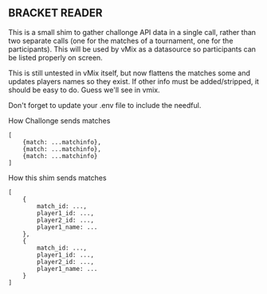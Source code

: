 ## BRACKET READER

This is a small shim to gather challonge API data in a single call, rather than two separate calls (one for the matches of a tournament, one for the participants). This will be used by vMix as a datasource so participants can be listed properly on screen.

This is still untested in vMix itself, but now flattens the matches some and updates players names so they exist. If other info must be added/stripped, it should be easy to do. Guess we'll see in vmix.

Don't forget to update your .env file to include the needful.

How Challonge sends matches
```
[
    {match: ...matchinfo},
    {match: ...matchinfo},
    {match: ...matchinfo}
]
```

How this shim sends matches
```
[
    {
        match_id: ...,
        player1_id: ...,
        player2_id: ...,
        player1_name: ...
    },
    {
        match_id: ...,
        player1_id: ...,
        player2_id: ...,
        player1_name: ...
    }
]
```